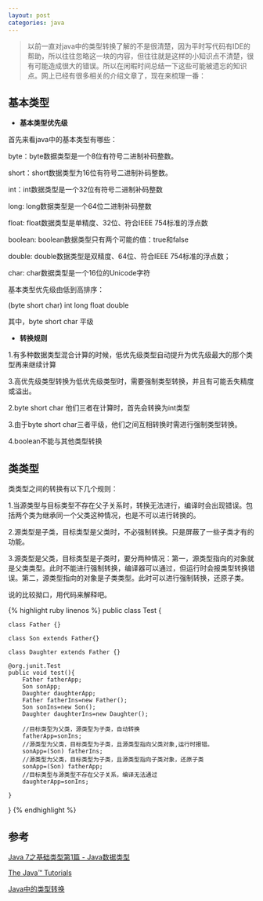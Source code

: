 ```yaml
---
layout: post
categories: java
---
```


>以前一直对java中的类型转换了解的不是很清楚，因为平时写代码有IDE的帮助，所以往往忽略这一块的内容，但往往就是这样的小知识点不清楚，很有可能造成很大的错误。所以在闲暇时间总结一下这些可能被遗忘的知识点。网上已经有很多相关的介绍文章了，现在来梳理一番：

## **基本类型**

- **基本类型优先级**

首先来看java中的基本类型有哪些：

byte：byte数据类型是一个8位有符号二进制补码整数。

short：short数据类型为16位有符号二进制补码整数。

int：int数据类型是一个32位有符号二进制补码整数

long: long数据类型是一个64位二进制补码整数

float: float数据类型是单精度、32位、符合IEEE 754标准的浮点数

boolean: boolean数据类型只有两个可能的值：true和false

double: double数据类型是双精度、64位、符合IEEE 754标准的浮点数；

char: char数据类型是一个16位的Unicode字符

基本类型优先级由低到高排序：

(byte short char) int long float double

其中，byte short char 平级

- **转换规则**

1.有多种数据类型混合计算的时候，低优先级类型自动提升为优先级最大的那个类型再来继续计算

3.高优先级类型转换为低优先级类型时，需要强制类型转换，并且有可能丢失精度或溢出。

2.byte short char 他们三者在计算时，首先会转换为int类型

3.由于byte short char三者平级，他们之间互相转换时需进行强制类型转换。

4.boolean不能与其他类型转换


## **类类型**

类类型之间的转换有以下几个规则：

1.当源类型与目标类型不存在父子关系时，转换无法进行，编译时会出现错误。包括两个类为继承同一个父类这种情况，也是不可以进行转换的。

2.源类型是子类，目标类型是父类时，不必强制转换。只是屏蔽了一些子类才有的功能。

3.源类型是父类，目标类型是子类时，要分两种情况：第一，源类型指向的对象就是父类类型。此时不能进行强制转换，编译器可以通过，但运行时会报类型转换错误。第二，源类型指向的对象是子类类型。此时可以进行强制转换，还原子类。
  
说的比较拗口，用代码来解释吧。

{% highlight ruby linenos %}
public class Test {

    class Father {}
	
    class Son extends Father{}
	
    class Daughter extends Father {}

    @org.junit.Test
    public void test(){
        Father fatherApp;
        Son sonApp;
        Daughter daughterApp;
        Father fatherIns=new Father();
        Son sonIns=new Son();
        Daughter daughterIns=new Daughter();
		
        //目标类型为父类，源类型为子类，自动转换
        fatherApp=sonIns;   
        //源类型为父类，目标类型为子类，且源类型指向父类对象,运行时报错。
        sonApp=(Son) fatherIns;
        //源类型为父类，目标类型为子类，且源类型指向子类对象，还原子类        
        sonApp=(Son) fatherApp;
        //目标类型与源类型不存在父子关系，编译无法通过
        daughterApp=sonIns;  
		
    }	
}
{% endhighlight %}



## **参考**

[Java 7之基础类型第1篇 - Java数据类型](http://blog.csdn.net/mazhimazh/article/details/16799925)

[The Java™ Tutorials](https://docs.oracle.com/javase/tutorial/java/nutsandbolts/datatypes.html)

[ Java中的类型转换](http://blog.csdn.net/darxin/article/details/5163043)
